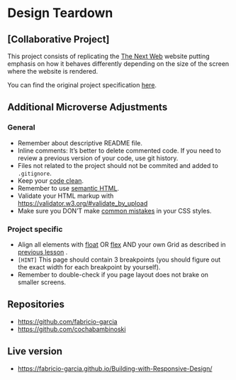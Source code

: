 # Design Teardown

## [Collaborative Project]

This project consists of replicating the [The Next Web](https://thenextweb.com/) website putting emphasis on how it behaves differently depending on the size of the screen where the website is rendered.

You can find the original project specification [here](https://www.theodinproject.com/courses/html5-and-css3/lessons/building-with-responsive-design).

## Additional Microverse Adjustments

### General

- Remember about descriptive README file.
- Inline comments: It’s better to delete commented code. If you need to review a previous version of your code, use git history.
- Files not related to the project should not be commited and added to `.gitignore`.
- Keep your [code clean](https://www.w3schools.com/html/html5_syntax.asp).
- Remember to use [semantic HTML](https://www.w3schools.com/html/html5_semantic_elements.asp).
- Validate your HTML markup with <https://validator.w3.org/#validate_by_upload>
- Make sure you DON’T make [common mistakes](https://speckyboy.com/good-bad-css-practices/) in your CSS styles.

### Project specific

- Align all elements with [float](https://css-tricks.com/all-about-floats/) OR [flex](https://css-tricks.com/snippets/css/a-guide-to-flexbox/) AND your own Grid as described in [previous lesson](https://www.theodinproject.com/courses/html5-and-css3/lessons/css-grids) .
- `[HINT]` This page should contain 3 breakpoints (you should figure out the exact width for each breakpoint by yourself).
- Remember to double-check if you page layout does not brake on smaller screens.

## Repositories

- https://github.com/fabricio-garcia
- https://github.com/cochabambinoski

## Live version

- https://fabricio-garcia.github.io/Building-with-Responsive-Design/